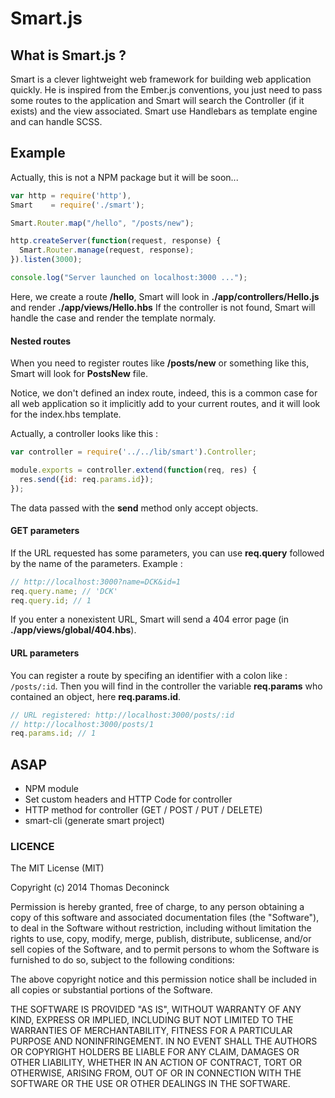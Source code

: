Smart.js
=========

## What is Smart.js ?

Smart is a clever lightweight web framework for building web application quickly. He is inspired from the Ember.js conventions, you just need to pass some routes to the application and Smart will search the Controller (if it exists) and the view associated.
Smart use Handlebars as template engine and can handle SCSS.


## Example
Actually, this is not a NPM package but it will be soon...

```javascript
var http = require('http'),
Smart    = require('./smart');

Smart.Router.map("/hello", "/posts/new");

http.createServer(function(request, response) {
  Smart.Router.manage(request, response);
}).listen(3000);

console.log("Server launched on localhost:3000 ...");
```

Here, we create a route **/hello**, Smart will look in **./app/controllers/Hello.js** and render **./app/views/Hello.hbs**
If the controller is not found, Smart will handle the case and render the template normaly.

#### Nested routes
When you need to register routes like **/posts/new** or something like this, Smart will look for **PostsNew** file.

Notice, we don't defined an index route, indeed, this is a common case for all web application so it implicitly add to your current routes, and it will look for the index.hbs template.

Actually, a controller looks like this :
```javascript
var controller = require('../../lib/smart').Controller;

module.exports = controller.extend(function(req, res) {
  res.send({id: req.params.id});
});

```
The data passed with the **send** method only accept objects. 

#### GET parameters
If the URL requested has some parameters, you can use **req.query** followed by the name of the parameters. Example :
```javascript
// http://localhost:3000?name=DCK&id=1
req.query.name; // 'DCK'
req.query.id; // 1
```

If you enter a nonexistent URL, Smart will send a 404 error page (in **./app/views/global/404.hbs**).

#### URL parameters
You can register a route by specifing an identifier with a colon like : `/posts/:id`. 
Then you will find in the controller the variable **req.params** who contained an object, here **req.params.id**.
```javascript
// URL registered: http://localhost:3000/posts/:id
// http://localhost:3000/posts/1
req.params.id; // 1
```

## ASAP
- NPM module
- Set custom headers and HTTP Code for controller
- HTTP method for controller (GET / POST / PUT / DELETE)
- smart-cli (generate smart project)

### LICENCE
The MIT License (MIT)

Copyright (c) 2014 Thomas Deconinck

Permission is hereby granted, free of charge, to any person obtaining a copy
of this software and associated documentation files (the "Software"), to deal
in the Software without restriction, including without limitation the rights
to use, copy, modify, merge, publish, distribute, sublicense, and/or sell
copies of the Software, and to permit persons to whom the Software is
furnished to do so, subject to the following conditions:

The above copyright notice and this permission notice shall be included in all
copies or substantial portions of the Software.

THE SOFTWARE IS PROVIDED "AS IS", WITHOUT WARRANTY OF ANY KIND, EXPRESS OR
IMPLIED, INCLUDING BUT NOT LIMITED TO THE WARRANTIES OF MERCHANTABILITY,
FITNESS FOR A PARTICULAR PURPOSE AND NONINFRINGEMENT. IN NO EVENT SHALL THE
AUTHORS OR COPYRIGHT HOLDERS BE LIABLE FOR ANY CLAIM, DAMAGES OR OTHER
LIABILITY, WHETHER IN AN ACTION OF CONTRACT, TORT OR OTHERWISE, ARISING FROM,
OUT OF OR IN CONNECTION WITH THE SOFTWARE OR THE USE OR OTHER DEALINGS IN THE
SOFTWARE.
